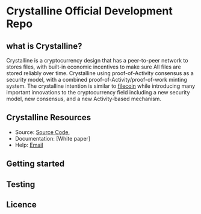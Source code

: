 # Crystalline Official Development Repo

## what is Crystalline?
Crystalline is a cryptocurrency design that has a peer-to-peer network to stores files, with built-in economic incentives to make sure All files are stored reliably over time. Crystalline using proof-of-Activity consensus as a security model, with a combined proof-of-Activity/proof-of-work minting system. The crystalline intention is similar to [filecoin](https://github.com/filecoin-project) while introducing many important innovations to the cryptocurrency field including a new security model, new consensus, and a new Activity-based mechanism.


## Crystalline Resources
* Source: [Source Code](https://github.com/crystalline-Coin/crystalline),
* Documentation: [White paper]
* Help: [Email](crystalline.help@gmail.com)

## Getting started

## Testing

## Licence
